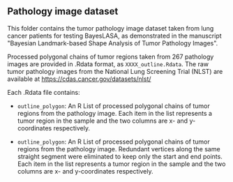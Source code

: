## Pathology image dataset

This folder contains the tumor pathology image dataset taken from lung cancer patients for testing BayesLASA, as demonstrated in the manuscript "Bayesian Landmark-based Shape Analysis of Tumor Pathology Images".

Processed polygonal chains of tumor regions taken from 267 pathology images are provided in .Rdata format, as `XXXX_outline.Rdata`. The raw tumor pathology images from the National Lung Screening Trial (NLST) are available at https://cdas.cancer.gov/datasets/nlst/

Each .Rdata file contains:

* `outline_polygon`: An R List of processed polygonal chains of tumor regions from the pathology image. Each item in the list represents a tumor region in the sample and the two columns are x- and y-coordinates respectively.

* `outline_polygon`: An R List of processed polygonal chains of tumor regions from the pathology image. Redundant vertices along the same straight segment were eliminated to keep only the start and end points. Each item in the list represents a tumor region in the sample and the two columns are x- and y-coordinates respectively.